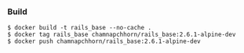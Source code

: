 ### Build

    $ docker build -t rails_base --no-cache .
    $ docker tag rails_base chamnapchhorn/rails_base:2.6.1-alpine-dev
    $ docker push chamnapchhorn/rails_base:2.6.1-alpine-dev
